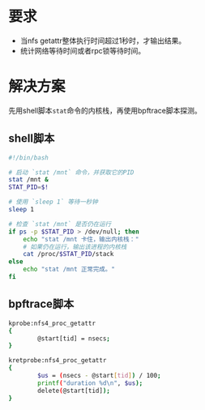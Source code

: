 # 要求

- 当nfs getattr整体执行时间超过1秒时，才输出结果。
- 统计网络等待时间或者rpc锁等待时间。

# 解决方案

先用shell脚本`stat`命令的内核栈，再使用bpftrace脚本探测。

## shell脚本

```sh
#!/bin/bash

# 启动 `stat /mnt` 命令，并获取它的PID
stat /mnt &
STAT_PID=$!

# 使用 `sleep 1` 等待一秒钟
sleep 1

# 检查 `stat /mnt` 是否仍在运行
if ps -p $STAT_PID > /dev/null; then
    echo "stat /mnt 卡住，输出内核栈："
    # 如果仍在运行，输出该进程的内核栈
    cat /proc/$STAT_PID/stack
else
    echo "stat /mnt 正常完成。"
fi
```

## bpftrace脚本

```sh
kprobe:nfs4_proc_getattr
{
        @start[tid] = nsecs;
}

kretprobe:nfs4_proc_getattr
{
        $us = (nsecs - @start[tid]) / 100;
        printf("duration %d\n", $us);
        delete(@start[tid]);
}
```